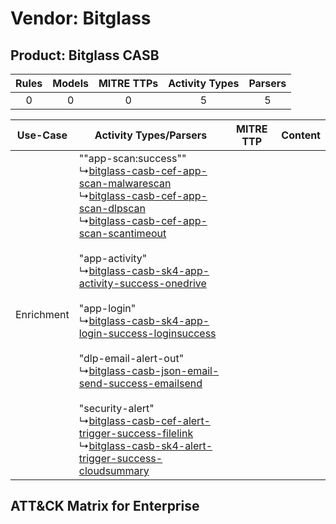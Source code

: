 Vendor: Bitglass
================
Product: Bitglass CASB
----------------------
| Rules | Models | MITRE TTPs | Activity Types | Parsers |
|:-----:|:------:|:----------:|:--------------:|:-------:|
|   0   |   0    |     0      |       5        |    5    |

|  Use-Case  | Activity Types/Parsers    | MITRE TTP | Content    |
|:----------:| ---- | --------- | ---- |
| Enrichment |  ""app-scan:success""<br> ↳[bitglass-casb-cef-app-scan-malwarescan](Ps/pC_bitglasscasbcefappscanmalwarescan.md)<br> ↳[bitglass-casb-cef-app-scan-dlpscan](Ps/pC_bitglasscasbcefappscandlpscan.md)<br> ↳[bitglass-casb-cef-app-scan-scantimeout](Ps/pC_bitglasscasbcefappscanscantimeout.md)<br><br> "app-activity"<br> ↳[bitglass-casb-sk4-app-activity-success-onedrive](Ps/pC_bitglasscasbsk4appactivitysuccessonedrive.md)<br><br> "app-login"<br> ↳[bitglass-casb-sk4-app-login-success-loginsuccess](Ps/pC_bitglasscasbsk4apploginsuccessloginsuccess.md)<br><br> "dlp-email-alert-out"<br> ↳[bitglass-casb-json-email-send-success-emailsend](Ps/pC_bitglasscasbjsonemailsendsuccessemailsend.md)<br><br> "security-alert"<br> ↳[bitglass-casb-cef-alert-trigger-success-filelink](Ps/pC_bitglasscasbcefalerttriggersuccessfilelink.md)<br> ↳[bitglass-casb-sk4-alert-trigger-success-cloudsummary](Ps/pC_bitglasscasbsk4alerttriggersuccesscloudsummary.md)<br> |    | [](RM/r_m_bitglass_bitglass_casb_Enrichment.md) |

ATT&CK Matrix for Enterprise
----------------------------
